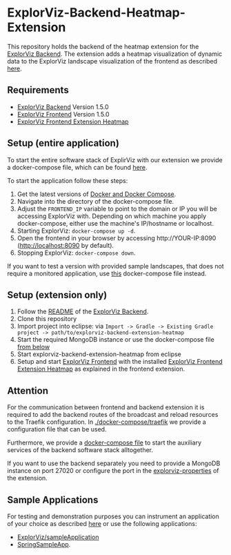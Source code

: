 # ExplorViz-Backend-Heatmap-Extension

This repository holds the backend of the heatmap extension for the [ExplorViz Backend](https://github.com/ExplorViz/explorviz-backend). The extension adds a heatmap visualization of dynamic data to the ExplorViz landscape visualization of the frontend as described [here](https://github.com/ExplorViz/explorviz-frontend-extension-heatmap).

## Requirements
* [ExplorViz Backend](https://github.com/ExplorViz/explorviz-backend/tree/1.5.0) Version 1.5.0 
* [ExplorViz Frontend](https://github.com/ExplorViz/explorviz-frontend/tree/1.5.0) Version 1.5.0
* [ExplorViz Frontend Extension Heatmap](https://github.com/ExplorViz/explorviz-frontend-extension-heatmap)

## Setup (entire application)

To start the entire software stack of ExplirViz with our extension we provide a docker-compose file, which can be found [here](https://github.com/ExplorViz/explorviz-backend-extension-heatmap/blob/master/docker-compose/explorviz-extended/docker-compose.yml).

To start the application follow these steps:

1. Get the latest versions of [Docker and Docker Compose](https://www.docker.com/get-started).
2. Navigate into the directory of the docker-compose file.
3. Adjust the `FRONTEND_IP` variable to point to the domain or IP you will be accessing ExplorViz with. Depending on which machine you apply docker-compose, either use the machine's IP/hostname or localhost.
4. Starting ExplorViz: `docker-compose up -d`.
5. Open the frontend in your browser by accessing http://YOUR-IP:8090 ([http://localhost:8090](http://localhost:8090) by default).
6. Stopping ExplorViz: `docker-compose down`.

If you want to test a version with provided sample landscapes, that does not require a monitored application, use [this](https://github.com/ExplorViz/explorviz-backend-extension-heatmap/blob/master/docker-compose/explorviz-extended-sample/docker-compose.yml) docker-compose file instead.

## Setup (extension only)

1. Follow the [README](https://github.com/ExplorViz/explorviz-backend/tree/1.5.0/README.md) of the [ExplorViz Backend](https://github.com/ExplorViz/explorviz-backend/tree/1.5.0).
2. Clone this repository
3. Import project into eclipse: via `Import -> Gradle -> Existing Gradle project -> path/to/explorviz-backend-extension-heatmap`
4. Start the required MongoDB instance or use the docker-compose file [from below](#Attention)
5. Start explorviz-backend-extension-heatmap from eclipse
6. Setup and start [ExplorViz Frontend](https://github.com/ExplorViz/explorviz-frontend/tree/1.5.0) with the installed [ExplorViz Frontend Extension Heatmap](https://github.com/ExplorViz/explorviz-frontend-extension-heatmap) as explained in the frontend extension.

## Attention

For the communication between frontend and backend extension it is required  to add the backend routes of the broadcast and reload resources to the Traefik configuration. In [./docker-compose/traefik](https://github.com/ExplorViz/explorviz-backend-extension-heatmap/tree/master/docker-compose/traefik) we provide a configuration file that can be used.

Furthermore, we provide a [docker-compose file](https://github.com/ExplorViz/explorviz-backend-extension-heatmap/blob/master/docker-compose/auxiliary-software-stack/docker-compose.yml) to start the auxiliary services of the backend software stack alltogether.

If you want to use the backend separately you need to provide a MongoDB instance on port 27020 or configure the port in the [explorviz-properties](https://github.com/ExplorViz/explorviz-backend-extension-heatmap/blob/master/src/main/resources/explorviz.properties) of the extension.

## Sample Applications

For testing and demonstration purposes you can instrument an application of your choice as described [here](https://github.com/ExplorViz/docs/wiki/Monitoring-Configuration) or use the following applications:

- [ExplorViz/sampleApplication](https://github.com/ExplorViz/sampleApplication)
- [SpringSampleApp](https://github.com/Invice/SpringSampleApp).
